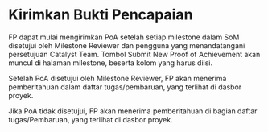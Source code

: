 # **Kirimkan Bukti Pencapaian**

FP dapat mulai mengirimkan PoA setelah setiap milestone dalam SoM disetujui oleh Milestone Reviewer dan pengguna yang menandatangani persetujuan Catalyst Team. Tombol Submit New Proof of Achievement akan muncul di halaman milestone, beserta kolom yang harus diisi.

Setelah PoA disetujui oleh Milestone Reviewer, FP akan menerima pemberitahuan dalam daftar tugas/pembaruan, yang terlihat di dasbor proyek.

Jika PoA tidak disetujui, FP akan menerima pemberitahuan di bagian daftar tugas/Pembaruan, yang terlihat di dasbor proyek.
